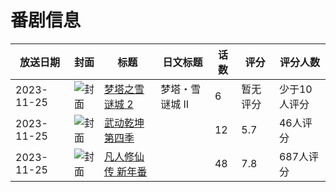 # 番剧信息

|放送日期|封面|标题|日文标题|话数|评分|评分人数|
|---|---|---|---|---|---|---|
|2023-11-25|![封面](https://lain.bgm.tv/pic/cover/c/0f/06/256838_G0gN1.jpg)|[梦塔之雪谜城 2](https://bangumi.tv/subject/256838)|梦塔・雪谜城 Ⅱ|6|暂无评分|少于10人评分|
|2023-11-25|![封面](https://lain.bgm.tv/pic/cover/c/12/74/395285_UUhbs.jpg)|[武动乾坤 第四季](https://bangumi.tv/subject/395285)||12|5.7|46人评分|
|2023-11-25|![封面](https://lain.bgm.tv/pic/cover/c/9b/65/406306_ggR7l.jpg)|[凡人修仙传 新年番](https://bangumi.tv/subject/406306)||48|7.8|687人评分|
